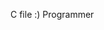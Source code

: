 C file :)
Programmer
<!---
beppvis/beppvis is a ✨ special ✨ repository because its `README.md` (this file) appears on your GitHub profile.
You can click the Preview link to take a look at your changes.
--->
